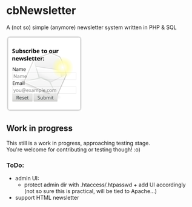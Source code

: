 # cbNewsletter
A (not so) simple (anymore) newsletter system written in PHP &amp; SQL

![cbNewsletter logo](cbNewsletter_thumb.png)

## Work in progress
This still is a work in progress, approaching testing stage.<br>
You're welcome for contributing or testing though! :o)<br>


### ToDo:
* admin UI:
  * protect admin dir with .htaccess/.htpasswd + add UI accordingly
    (not so sure this is practical, will be tied to Apache...)
* support HTML newsletter
